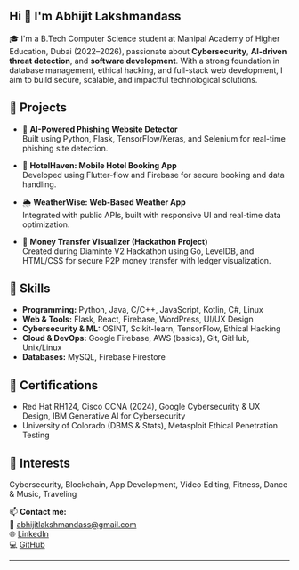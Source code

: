 ## Hi 👋 I'm Abhijit Lakshmandass

🎓 I'm a B.Tech Computer Science student at Manipal Academy of Higher Education, Dubai (2022–2026), passionate about **Cybersecurity**, **AI-driven threat detection**, and **software development**. With a strong foundation in database management, ethical hacking, and full-stack web development, I aim to build secure, scalable, and impactful technological solutions.

## 💼 Projects
- 🔐 **AI-Powered Phishing Website Detector**  
  Built using Python, Flask, TensorFlow/Keras, and Selenium for real-time phishing site detection.

- 🏨 **HotelHaven: Mobile Hotel Booking App**  
  Developed using Flutter-flow and Firebase for secure booking and data handling.

- 🌦️ **WeatherWise: Web-Based Weather App**  
  Integrated with public APIs, built with responsive UI and real-time data optimization.

- 💸 **Money Transfer Visualizer (Hackathon Project)**  
  Created during Diaminte V2 Hackathon using Go, LevelDB, and HTML/CSS for secure P2P money transfer with ledger visualization.

## 🧠 Skills
- **Programming:** Python, Java, C/C++, JavaScript, Kotlin, C#, Linux
- **Web & Tools:** Flask, React, Firebase, WordPress, UI/UX Design
- **Cybersecurity & ML:** OSINT, Scikit-learn, TensorFlow, Ethical Hacking
- **Cloud & DevOps:** Google Firebase, AWS (basics), Git, GitHub, Unix/Linux
- **Databases:** MySQL, Firebase Firestore

## 📜 Certifications
- Red Hat RH124, Cisco CCNA (2024), Google Cybersecurity & UX Design, IBM Generative AI for Cybersecurity
- University of Colorado (DBMS & Stats), Metasploit Ethical Penetration Testing

## 🎯 Interests
Cybersecurity, Blockchain, App Development, Video Editing, Fitness, Dance & Music, Traveling

📫 **Contact me:**  
📧 abhijitlakshmandass@gmail.com  
🌐 [LinkedIn](https://www.linkedin.com/in/abhijit-lakshmandass-7695bb2a7)  
💻 [GitHub](https://github.com/abhiiii-04)

---
